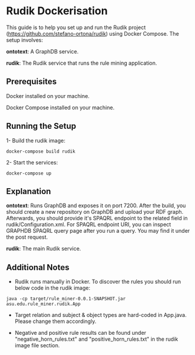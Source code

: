 # Rudik Dockerisation
This guide is to help you set up and run the Rudik project (https://github.com/stefano-ortona/rudik) using Docker Compose. The setup involves:

**ontotext**: A GraphDB service.

**rudik**: The Rudik service that runs the rule mining application.

## Prerequisites
Docker installed on your machine.

Docker Compose installed on your machine.

## Running the Setup
1- Build the rudik image:

```
docker-compose build rudik
```

2- Start the services:

```
docker-compose up
```

## Explanation
**ontotext**: Runs GraphDB and exposes it on port 7200. After the build, you should create a new repository on GraphDB and upload your RDF graph. Afterwards, you should provide it's SPAQRL endpoint to the related field in rudik/Configuration.xml. For SPAQRL endpoint URI, you can inspect GRAPHDB SPAQRL query page after you run a query. You may find it under the post request.

**rudik**: The main Rudik service.

## Additional Notes
- Rudik runs manually in Docker. To discover the rules you should run below code in the rudik image:

```
java -cp target/rule_miner-0.0.1-SNAPSHOT.jar asu.edu.rule_miner.rudik.App
```

- Target relation and subject & object types are hard-coded in App.java. Please change them accordingly.

- Negative and positive rule results can be found under "negative_horn_rules.txt" and "positive_horn_rules.txt" in the rudik image file section.



